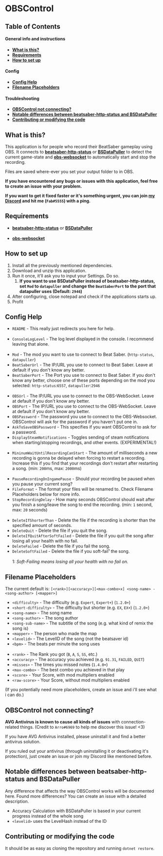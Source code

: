 # OBSControl

## Table of Contents  

#### General info and instructions
* **[What is this?](#what-is-this)**
* **[Requirements](#requirements)**
* **[How to set up](#how-to-set-up)**
#### Config
* **[Config Help](#config-help)**
* **[Filename Placeholders](#Filename-Placeholders)**
#### Troubleshooting
* **[OBSControl not connecting?](#obscontrol-not-connecting)**
* **[Notable differences between beatsaber-http-status and BSDataPuller](#notable-differences-between-beatsaber-http-status-and-bsdatapuller)**
* **[Contributing or modifying the code](#Contributing-or-modifying-the-code)**

## What is this?

This application is for people who record their BeatSaber gameplay using OBS. It connects to **[beatsaber-http-status](https://github.com/opl-/beatsaber-http-status/)** or **[BSDataPuller](https://github.com/kOFReadie/BSDataPuller)** to detect the current game-state and **[obs-websocket](https://obsproject.com/forum/resources/obs-websocket-remote-control-obs-studio-from-websockets.466/)** to automatically start and stop the recording.

Files are saved where-ever you set your output folder to in OBS.

**If you have encountered any bugs or issues with this application, feel free to create an issue with your problem.**

**If you want to get it fixed faster or it's something urgent, you can join [my Discord](https://discord.gg/gzEjZE9Mre) and hit me (`Fab#5555`) with a ping.**

## Requirements

* **[beatsaber-http-status](https://github.com/opl-/beatsaber-http-status/)** or **[BSDataPuller](https://github.com/kOFReadie/BSDataPuller)**
<br></br>
* **[obs-websocket](https://obsproject.com/forum/resources/obs-websocket-remote-control-obs-studio-from-websockets.466/)**

## How to set up

1. Install all the previously mentioned dependencies.
2. Download and unzip this application.
3. Run it once, it'll ask you to input your Settings. Do so.
   1. **If you want to use BSDataPuller instead of beatsaber-http-status, set `Mod` to `datapuller` and change the `BeatSaberPort` to the port that datapuller uses (Default: `2946`)**
4. After configuring, close notepad and check if the applications starts up.
5. Profit

## Config Help

* `README` - This really just redirects you here for help.
<br></br>
* `ConsoleLogLevel` - The log level displayed in the console. I recommend leaving that alone.
<br></br>
* `Mod` - The mod you want to use to connect to Beat Saber. (`http-status`, `datapuller`)
* `BeatSaberUrl` - The IP/URL you use to connect to Beat Saber. Leave at default if you don't know any better.
* `BeatSaberPort` - The Port you use to connect to Beat Saber. If you don't know any better, choose one of these ports depending on the mod you selected: `http-status`:`6557`, `datapuller`:`2946`
<br></br>
* `OBSUrl` - The IP/URL you use to connect to the OBS-WebSocket. Leave at default if you don't know any better.
* `OBSPort` - The IP/URL you use to connect to the OBS-WebSocket. Leave at default if you don't know any better.
* `OBSPassword` - The password you use to connect to the OBS-Websocket. OBSControl will ask for the password if you haven't put one in.
* `AskToSaveOBSPassword` - This specifies if you want OBSControl to ask for a password. 
* `DisplaySteamNotifications` - Toggles sending of steam notifications when starting/stopping recordings, and other events. (EXPERIMENTAL!)
<br></br>
* `MininumWaitUntilRecordingCanStart` - The amount of milliseconds a new recording is gonna be delayed when forcing to restart a recording. Increase this if you find that your recordings don't restart after restarting a song. (min: `200`ms, max: `2000`ms)
<br></br>
* `PauseRecordingOnIngamePause` - Should your recording be paused when you pause your current song?
* `FileFormat` - The format your files will be renamed to. Check Filename Placeholders below for more info.
* `StopRecordingDelay` - How many seconds OBSControl should wait after you finish a song/leave the song to end the recording. (min: `1` second, max: `20` seconds)
<br></br>
* `DeleteIfShorterThan` - Delete the file if the recording is shorter than the specified amount of seconds.
* `DeleteQuit` - Delete the file if you quit the song.
* `DeleteIfQuitAfterSoftFailed` - Delete the file if you quit the song after losing all your health with no fail.
* `DeleteFailed` - Delete the file if you fail the song.
* `DeleteSoftFailed` - Delete the file if you soft-fail¹ the song.
<br></br>
1: _Soft-Failing means losing all your health with no fail on._


## Filename Placeholders

The current default is: `[<rank>][<accuracy>][<max-combo>x] <song-name> - <song-author> [<mapper>]`
* `<difficulty>` - The difficulty (e.g. `Expert`, `Expert+`) (`1.2.0+`)
* `<short-difficulty>` - The difficulty but shorter (e.g. `EX`, `EX+`) (`1.2.0+`)
* `<song-name>` - The song name
* `<song-author>` - The song author
* `<song-sub-name>` - The subtitle of the song (e.g. what kind of remix the song is)
* `<mapper>` - The person who made the map
* `<levelid>` - The LevelID of the song (not the beatsaver id)
* `<bpm>` - The beats per minute the song uses
<br></br>
* `<rank>` - The Rank you got (`B`, `A`, `S`, `SS`, etc.)
* `<accuracy>` - The accuracy you achieved (e.g. `91.31`, `FAILED`, `QUIT`)
* `<misses>` - The times you missed notes (`1.4.0+`)
* `<max-combo>` - The best combo you achieved in that play
* `<score>` - Your Score, with mod multipliers enabled
* `<raw-score>` - Your Score, without mod multipliers enabled

(If you potentially need more placeholders, create an issue and i'll see what i can do.)

## OBSControl not connecting?

**AVG Antivirus is known to cause all kinds of issues** with connection-related things. (Credit to `Arro#6969` to help me discover this issue! <3)

If you have AVG Antivirus installed, please uninstall it and find a better antivirus solution.

If you ruled out your antivirus (through uninstalling it or deactivating it's protection), just create an issue or join my Discord like mentioned before.

## Notable differences between beatsaber-http-status and BSDataPuller

Any difference that affects the way OBSControl works will be documented here. Found more differences? You can create an issue with a detailed description.

* Accuracy Calculation with BSDataPuller is based in your current progress instead of the whole song
* `<levelid>` uses the LevelHash instead of the ID

## Contributing or modifying the code

It should be as easy as cloning the repository and running `dotnet restore`.
